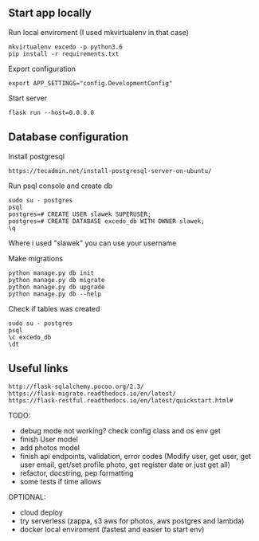 ##  Start app locally
Run local enviroment (I used mkvirtualenv in that case)
```
mkvirtualenv excedo -p python3.6
pip install -r requirements.txt
```

Export configuration
```
export APP_SETTINGS="config.DevelopmentConfig"
```
Start server
```
flask run --host=0.0.0.0
```

## Database configuration
Install postgresql
```
https://tecadmin.net/install-postgresql-server-on-ubuntu/
```

Run psql console and create db
```
sudo su - postgres
psql
postgres=# CREATE USER slawek SUPERUSER;
postgres=# CREATE DATABASE excedo_db WITH OWNER slawek;
\q
```
Where i used "slawek" you can use your username

Make migrations
```
python manage.py db init
python manage.py db migrate
python manage.py db upgrade
python manage.py db --help
```

Check if tables was created
```
sudo su - postgres
psql
\c excedo_db
\dt
```

## Useful links
```
http://flask-sqlalchemy.pocoo.org/2.3/
https://flask-migrate.readthedocs.io/en/latest/
https://flask-restful.readthedocs.io/en/latest/quickstart.html#
```

TODO: 
- debug mode not working? check config class and os env get
- finish User model
- add photos model
- finish api endpoints, validation, error codes (Modify user, get user, get user email, get/set profile photo, get register date or just get all)
- refactor, docstring, pep formatting
- some tests if time allows

OPTIONAL:
- cloud deploy
- try serverless (zappa, s3 aws for photos, aws postgres and lambda)
- docker local enviroment (fastest and easier to start env)